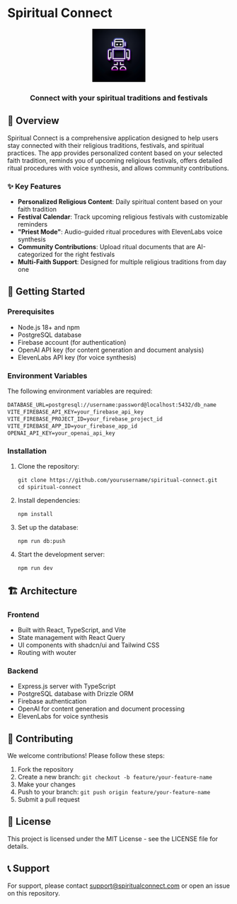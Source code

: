 # Spiritual Connect

<div align="center">
  <img src="generated-icon.png" alt="Spiritual Connect Logo" width="120" height="120"/>
  <h3>Connect with your spiritual traditions and festivals</h3>
</div>

## 📑 Overview

Spiritual Connect is a comprehensive application designed to help users stay connected with their religious traditions, festivals, and spiritual practices. The app provides personalized content based on your selected faith tradition, reminds you of upcoming religious festivals, offers detailed ritual procedures with voice synthesis, and allows community contributions.

### ✨ Key Features

- **Personalized Religious Content**: Daily spiritual content based on your faith tradition
- **Festival Calendar**: Track upcoming religious festivals with customizable reminders
- **"Priest Mode"**: Audio-guided ritual procedures with ElevenLabs voice synthesis
- **Community Contributions**: Upload ritual documents that are AI-categorized for the right festivals
- **Multi-Faith Support**: Designed for multiple religious traditions from day one

## 🚀 Getting Started

### Prerequisites

- Node.js 18+ and npm
- PostgreSQL database
- Firebase account (for authentication)
- OpenAI API key (for content generation and document analysis)
- ElevenLabs API key (for voice synthesis)

### Environment Variables

The following environment variables are required:

```
DATABASE_URL=postgresql://username:password@localhost:5432/db_name
VITE_FIREBASE_API_KEY=your_firebase_api_key
VITE_FIREBASE_PROJECT_ID=your_firebase_project_id
VITE_FIREBASE_APP_ID=your_firebase_app_id
OPENAI_API_KEY=your_openai_api_key
```

### Installation

1. Clone the repository:
   ```
   git clone https://github.com/yourusername/spiritual-connect.git
   cd spiritual-connect
   ```

2. Install dependencies:
   ```
   npm install
   ```

3. Set up the database:
   ```
   npm run db:push
   ```

4. Start the development server:
   ```
   npm run dev
   ```

## 🏗️ Architecture

### Frontend
- Built with React, TypeScript, and Vite
- State management with React Query
- UI components with shadcn/ui and Tailwind CSS
- Routing with wouter

### Backend
- Express.js server with TypeScript
- PostgreSQL database with Drizzle ORM
- Firebase authentication
- OpenAI for content generation and document processing
- ElevenLabs for voice synthesis

## 👥 Contributing

We welcome contributions! Please follow these steps:

1. Fork the repository
2. Create a new branch: `git checkout -b feature/your-feature-name`
3. Make your changes
4. Push to your branch: `git push origin feature/your-feature-name`
5. Submit a pull request

## 📄 License

This project is licensed under the MIT License - see the LICENSE file for details.

## 📞 Support

For support, please contact [support@spiritualconnect.com](mailto:support@spiritualconnect.com) or open an issue on this repository.